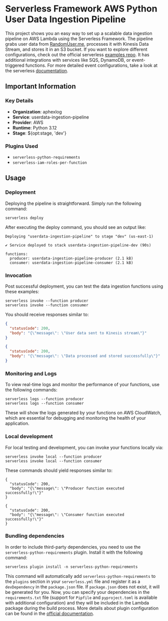 <!--
title: 'AWS Python User Data Ingestion Pipeline'
description: 'This template demonstrates how to deploy a Python-based user data ingestion pipeline running on AWS using the Serverless Framework. The data is sourced from https://randomuser.me.'
layout: Doc
framework: v4
platform: AWS
language: python
priority: 2
authorLink: 'https://github.com/Aphexlog'
authorName: 'Aaron West'
authorAvatar: ''
-->

# Serverless Framework AWS Python User Data Ingestion Pipeline

This project shows you an easy way to set up a scalable data ingestion pipeline on AWS Lambda using the Serverless Framework. The pipeline grabs user data from [RandomUser.me](https://randomuser.me), processes it with Kinesis Data Stream, and stores it in an S3 bucket. If you want to explore different configurations, check out the official serverless [examples repo](https://github.com/serverless/examples/). It has additional integrations with services like SQS, DynamoDB, or event-triggered functions. For more detailed event configurations, take a look at the serverless [documentation](https://www.serverless.com/framework/docs/providers/aws/events/).

## Important Information

### Key Details

- **Organization**: aphexlog
- **Service**: userdata-ingestion-pipeline
- **Provider**: AWS
- **Runtime**: Python 3.12
- **Stage**: ${opt:stage, 'dev'}

### Plugins Used

- `serverless-python-requirements`
- `serverless-iam-roles-per-function`

## Usage

### Deployment

Deploying the pipeline is straightforward. Simply run the following command:

```
serverless deploy
```

After executing the deploy command, you should see an output like:

```
Deploying "userdata-ingestion-pipeline" to stage "dev" (us-east-1)

✔ Service deployed to stack userdata-ingestion-pipeline-dev (90s)

functions:
  producer: userdata-ingestion-pipeline-producer (2.1 kB)
  consumer: userdata-ingestion-pipeline-consumer (2.1 kB)
```

### Invocation

Post successful deployment, you can test the data ingestion functions using these examples:

```
serverless invoke --function producer
serverless invoke --function consumer
```

You should receive responses similar to:

```json
{
  "statusCode": 200,
  "body": "{\"message\": \"User data sent to Kinesis stream\"}"
}
```

```json
{
  "statusCode": 200,
  "body": "{\"message\": \"Data processed and stored successfully\"}"
}
```

### Monitoring and Logs

To view real-time logs and monitor the performance of your functions, use the following commands:

```
serverless logs --function producer
serverless logs --function consumer
```

These will show the logs generated by your functions on AWS CloudWatch, which are essential for debugging and monitoring the health of your application.

### Local development

For local testing and development, you can invoke your functions locally via:

```
serverless invoke local --function producer
serverless invoke local --function consumer
```

These commands should yield responses similar to:

```
{
  "statusCode": 200,
  "body": "{\"message\": \"Producer function executed successfully!\"}"
}
```

```
{
  "statusCode": 200,
  "body": "{\"message\": \"Consumer function executed successfully!\"}"
}
```

### Bundling dependencies

In order to include third-party dependencies, you need to use the `serverless-python-requirements` plugin. Install it with the following command:

```
serverless plugin install -n serverless-python-requirements
```

This command will automatically add `serverless-python-requirements` to the `plugins` section in your `serverless.yml` file and register it as a `devDependency` in the `package.json` file. If `package.json` does not exist, it will be generated for you. Now, you can specify your dependencies in the `requirements.txt` file (support for `Pipfile` and `pyproject.toml` is available with additional configuration) and they will be included in the Lambda package during the build process. More details about plugin configuration can be found in the [official documentation](https://github.com/UnitedIncome/serverless-python-requirements).
